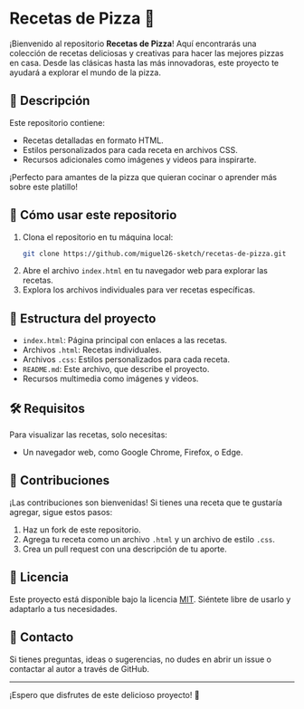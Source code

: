 # Recetas de Pizza 🍕

¡Bienvenido al repositorio **Recetas de Pizza**! Aquí encontrarás una colección de recetas deliciosas y creativas para hacer las mejores pizzas en casa. Desde las clásicas hasta las más innovadoras, este proyecto te ayudará a explorar el mundo de la pizza.

## 📜 Descripción

Este repositorio contiene:
- Recetas detalladas en formato HTML.
- Estilos personalizados para cada receta en archivos CSS.
- Recursos adicionales como imágenes y videos para inspirarte.

¡Perfecto para amantes de la pizza que quieran cocinar o aprender más sobre este platillo!

## 🚀 Cómo usar este repositorio

1. Clona el repositorio en tu máquina local:
   ```bash
   git clone https://github.com/miguel26-sketch/recetas-de-pizza.git
   ```
2. Abre el archivo `index.html` en tu navegador web para explorar las recetas.
3. Explora los archivos individuales para ver recetas específicas.

## 📂 Estructura del proyecto

- `index.html`: Página principal con enlaces a las recetas.
- Archivos `.html`: Recetas individuales.
- Archivos `.css`: Estilos personalizados para cada receta.
- `README.md`: Este archivo, que describe el proyecto.
- Recursos multimedia como imágenes y videos.

## 🛠 Requisitos

Para visualizar las recetas, solo necesitas:
- Un navegador web, como Google Chrome, Firefox, o Edge.

## 🌟 Contribuciones

¡Las contribuciones son bienvenidas! Si tienes una receta que te gustaría agregar, sigue estos pasos:
1. Haz un fork de este repositorio.
2. Agrega tu receta como un archivo `.html` y un archivo de estilo `.css`.
3. Crea un pull request con una descripción de tu aporte.

## 📜 Licencia

Este proyecto está disponible bajo la licencia [MIT](LICENSE). Siéntete libre de usarlo y adaptarlo a tus necesidades.

## 📧 Contacto

Si tienes preguntas, ideas o sugerencias, no dudes en abrir un issue o contactar al autor a través de GitHub.

---

¡Espero que disfrutes de este delicioso proyecto! 🍕